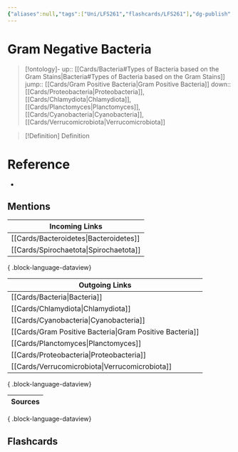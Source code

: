 ```yaml
---
{"aliases":null,"tags":["Uni/LFS261","flashcards/LFS261"],"dg-publish":true,"permalink":"/cards/gram-negative-bacteria/","dgPassFrontmatter":true}
---
```


# Gram Negative Bacteria

> [!ontology]-
> up:: [[Cards/Bacteria#Types of Bacteria based on the Gram Stains\|Bacteria#Types of Bacteria based on the Gram Stains]]
> jump:: [[Cards/Gram Positive Bacteria\|Gram Positive Bacteria]]
> down:: [[Cards/Proteobacteria\|Proteobacteria]], [[Cards/Chlamydiota\|Chlamydiota]], [[Cards/Planctomyces\|Planctomyces]], [[Cards/Cyanobacteria\|Cyanobacteria]], [[Cards/Verrucomicrobiota\|Verrucomicrobiota]]

> [!Definition] Definition

# Reference

- 

## Mentions

| Incoming Links                            |
| ----------------------------------------- |
| [[Cards/Bacteroidetes\|Bacteroidetes]] |
| [[Cards/Spirochaetota\|Spirochaetota]] |

{ .block-language-dataview}

| Outgoing Links                                              |
| ----------------------------------------------------------- |
| [[Cards/Bacteria\|Bacteria]]                             |
| [[Cards/Chlamydiota\|Chlamydiota]]                       |
| [[Cards/Cyanobacteria\|Cyanobacteria]]                   |
| [[Cards/Gram Positive Bacteria\|Gram Positive Bacteria]] |
| [[Cards/Planctomyces\|Planctomyces]]                     |
| [[Cards/Proteobacteria\|Proteobacteria]]                 |
| [[Cards/Verrucomicrobiota\|Verrucomicrobiota]]           |

{ .block-language-dataview}

| Sources |
| ------- |

{ .block-language-dataview}

## Flashcards
